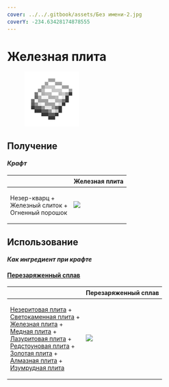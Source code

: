 ```yaml
---
cover: ../../.gitbook/assets/Без имени-2.jpg
coverY: -234.63428174878555
---
```


# Железная плита

<figure><img src="../../.gitbook/assets/iron_plate_0_128.png" alt=""><figcaption></figcaption></figure>

## Получение

#### _Крафт_

| ㅤ                                                             |  Железная плита                               |
| ------------------------------------------------------------- | --------------------------------------------- |
| <p>Незер-кварц +<br>Железный слиток +<br>Огненный порошок</p> | ![](../../.gitbook/assets/iron\_plate\_0.png) |

## Использование

#### _Как ингредиент при крафте_

#### [Перезаряженный сплав](overcharged_alloy.md)

| ㅤ                                                                                                                                                                                                                                                                                                                                                                                                                                                                                                    |  Перезаряженный сплав                             |
| ---------------------------------------------------------------------------------------------------------------------------------------------------------------------------------------------------------------------------------------------------------------------------------------------------------------------------------------------------------------------------------------------------------------------------------------------------------------------------------------------------- | ------------------------------------------------- |
| <p><a href="netherite_plate_0.md">Незеритовая плита</a> +<br><a href="lumium_plate_0.md">Светокаменная плита</a> +<br><a href="iron_plate_0.md">Железная плита</a> +<br><a href="copper_plate_0.md">Медная плита</a> +<br><a href="sapphire_plate_0.md">Лазуритовая плита</a> +<br><a href="ruby_plate_0.md">Редстоуновая плита</a> +<br><a href="gold_plate_0.md">Золотая плита</a> +<br><a href="diamond_plate_0.md">Алмазная плита</a> +<br><a href="emerald_plate_0.md">Изумрудная плита</a></p> | ![](../../.gitbook/assets/overcharged\_alloy.png) |

